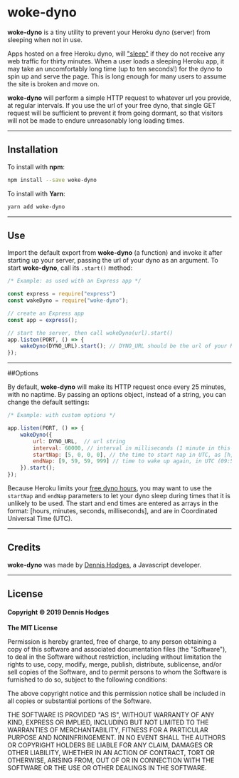 # woke-dyno

**woke-dyno** is a tiny utility to prevent your Heroku dyno (server) from sleeping when not in use. 

Apps hosted on a free Heroku dyno, will ["sleep"](https://devcenter.heroku.com/articles/free-dyno-hours) if they do not receive any web traffic for thirty minutes. When a user loads a sleeping Heroku app, it may take an uncomfortably long time (up to ten seconds!) for the dyno to spin up and serve the page. This is long enough for many users to assume the site is broken and move on. 

**woke-dyno** will perform a simple HTTP request to whatever url you provide, at regular intervals. If you use the url of your free dyno, that single GET request will be sufficient to prevent it from going dormant, so that visitors will not be made to endure unreasonably long loading times.

---
## Installation
To install with **npm**:
```bash
npm install --save woke-dyno
```
To install with **Yarn**:
```bash
yarn add woke-dyno
```
---
## Use
Import the default export from **woke-dyno** (a function) and invoke it after starting up your server, passing the url of your dyno as an argument. To start **woke-dyno**, call its `.start()` method:

```javascript
/* Example: as used with an Express app */

const express = require("express")
const wakeDyno = require("woke-dyno");

// create an Express app
const app = express();

// start the server, then call wokeDyno(url).start()
app.listen(PORT, () => {
    wakeDyno(DYNO_URL).start(); // DYNO_URL should be the url of your Heroku app
});

```
---
##Options

By default, **woke-dyno** will make its HTTP request once every 25 minutes, with no naptime.  By passing an options object, instead of a string, you can change the default settings:

```javascript
/* Example: with custom options */

app.listen(PORT, () => {
    wakeDyno({
        url: DYNO_URL,  // url string
        interval: 60000, // interval in milliseconds (1 minute in this example)
        startNap: [5, 0, 0, 0], // the time to start nap in UTC, as [h, m, s, ms] (05:00 UTC in this example)
        endNap: [9, 59, 59, 999] // time to wake up again, in UTC (09:59:59.999 in this example)
    }).start(); 
});
```
Because Heroku limits your [free dyno hours](https://devcenter.heroku.com/articles/free-dyno-hours), you may want to use the `startNap` and `endNap` parameters to let your dyno sleep during times that it is unlikely to be used. The start and end times are entered as arrays in the format: [hours, minutes, seconds, milliseconds], and are in Coordinated Universal Time (UTC).

---
## Credits

**woke-dyno** was made by [Dennis Hodges](https://github.com/fermentationist), a Javascript developer.

---
## License

#### Copyright © 2019 Dennis Hodges


__The MIT License__

Permission is hereby granted, free of charge, to any person obtaining a copy
of this software and associated documentation files (the "Software"), to deal
in the Software without restriction, including without limitation the rights
to use, copy, modify, merge, publish, distribute, sublicense, and/or sell
copies of the Software, and to permit persons to whom the Software is
furnished to do so, subject to the following conditions:

The above copyright notice and this permission notice shall be included in
all copies or substantial portions of the Software.

THE SOFTWARE IS PROVIDED "AS IS", WITHOUT WARRANTY OF ANY KIND, EXPRESS OR
IMPLIED, INCLUDING BUT NOT LIMITED TO THE WARRANTIES OF MERCHANTABILITY,
FITNESS FOR A PARTICULAR PURPOSE AND NONINFRINGEMENT. IN NO EVENT SHALL THE
AUTHORS OR COPYRIGHT HOLDERS BE LIABLE FOR ANY CLAIM, DAMAGES OR OTHER
LIABILITY, WHETHER IN AN ACTION OF CONTRACT, TORT OR OTHERWISE, ARISING FROM,
OUT OF OR IN CONNECTION WITH THE SOFTWARE OR THE USE OR OTHER DEALINGS IN
THE SOFTWARE.
